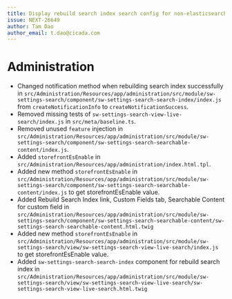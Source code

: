 ```yaml
---
title: Display rebuild search index search config for non-elasticsearch shop
issue: NEXT-26649
author: Tam Dao
author_email: t.dao@cicada.com
---
```

# Administration
* Changed notification method when rebuilding search index successfully in `src/Administration/Resources/app/administration/src/module/sw-settings-search/component/sw-settings-search-search-index/index.js` from `createNotificationInfo` to `createNotificationSuccess`.
* Removed missing tests of `sw-settings-search-view-live-search/index.js` in `src/meta/baseline.ts`.
* Removed unused `feature` injection in `src/Administration/Resources/app/administration/src/module/sw-settings-search/component/sw-settings-search-searchable-content/index.js`.
* Added `storefrontEsEnable` in `src/Administration/Resources/app/administration/index.html.tpl`.
* Added new method `storefrontEsEnable` in `src/Administration/Resources/app/administration/src/module/sw-settings-search/component/sw-settings-search-searchable-content/index.js` to get storefrontEsEnable value.
* Added Rebuild Search Index link, Custom Fields tab, Searchable Content for custom field in `src/Administration/Resources/app/administration/src/module/sw-settings-search/component/sw-settings-search-searchable-content/sw-settings-search-searchable-content.html.twig`
* Added new method `storefrontEsEnable` in `src/Administration/Resources/app/administration/src/module/sw-settings-search/view/sw-settings-search-view-live-search/index.js` to get storefrontEsEnable value.
* Added `sw-settings-search-search-index` component for rebuild search index in `src/Administration/Resources/app/administration/src/module/sw-settings-search/view/sw-settings-search-view-live-search/sw-settings-search-view-live-search.html.twig`
